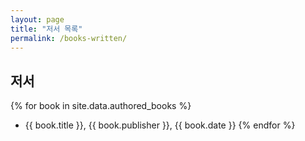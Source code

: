 ```yaml
---
layout: page
title: "저서 목록"
permalink: /books-written/
---
```


## 저서

{% for book in site.data.authored_books %}
  - {{ book.title }}, {{ book.publisher }}, {{ book.date }}
{% endfor %}

